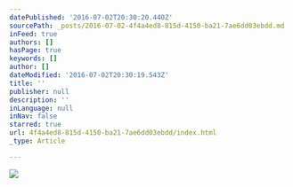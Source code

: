 ```yaml
---
datePublished: '2016-07-02T20:30:20.440Z'
sourcePath: _posts/2016-07-02-4f4a4ed8-815d-4150-ba21-7ae6dd03ebdd.md
inFeed: true
authors: []
hasPage: true
keywords: []
author: []
dateModified: '2016-07-02T20:30:19.543Z'
title: ''
publisher: null
description: ''
inLanguage: null
inNav: false
starred: true
url: 4f4a4ed8-815d-4150-ba21-7ae6dd03ebdd/index.html
_type: Article

---
```

![](https://the-grid-user-content.s3-us-west-2.amazonaws.com/e07c11d4-b759-4e03-b28b-b80b5100743d.png)
